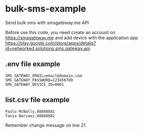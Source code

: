 # bulk-sms-example
Send bulk sms with smsgateway.me API

Before use this code, you need create an account on https://smsgateway.me and add device with the application app https://play.google.com/store/apps/details?id=networked.solutions.sms.gateway.api

## .env file example

    SMS_GATEWAY_EMAIL=email@domain.com
    SMS_GATEWAY_PASSWORD=123456789
    SMS_GATEWAY_DEVICE_ID=0001

## list.csv file example

    Paulo McNally,88888881
    Tania Narvaez,88888882

Remember change message on line 21.
